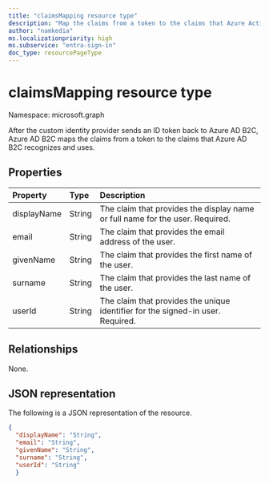 ```yaml
---
title: "claimsMapping resource type"
description: "Map the claims from a token to the claims that Azure Active Directory B2C recognizes and uses."
author: "namkedia"
ms.localizationpriority: high
ms.subservice: "entra-sign-in"
doc_type: resourcePageType
---
```


# claimsMapping resource type
Namespace: microsoft.graph

After the custom identity provider sends an ID token back to Azure AD B2C, Azure AD B2C maps the claims from a token to the claims that Azure AD B2C recognizes and uses.

## Properties
|Property|Type|Description|
|:-------|:---|:----------|
|displayName|String|The claim that provides the display name or full name for the user. Required.|
|email|String|The claim that provides the email address of the user.|
|givenName|String|The claim that provides the first name of the user.|
|surname|String|The claim that provides the last name of the user.|
|userId|String|The claim that provides the unique identifier for the signed-in user. Required.|

## Relationships
None.

## JSON representation
The following is a JSON representation of the resource.
<!-- {
  "blockType": "resource",
  "@odata.type": "microsoft.graph.claimsMapping"
}
-->

``` json
{
  "displayName": "String",
  "email": "String",
  "givenName": "String",
  "surname": "String",
  "userId": "String"
  }
```

